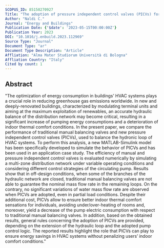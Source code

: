 ```yaml
---
SCOPUS_ID: 85150270927
Title: "The adoption of pressure independent control valves (PICVs) for the simultaneous optimization of energy consumption and comfort in buildings"
Author: "Naldi C."
Journal: "Energy and Buildings"
Publication Date: {'$date': '2023-05-15T00:00:00Z'}
Publication Year: 2023
DOI: "10.1016/j.enbuild.2023.112969"
Source Type: "Journal"
Document Type: "ar"
Document Type Description: "Article"
Affliation: "Alma Mater Studiorum Università di Bologna"
Affliation Country: "Italy"
Cited by count: 1
---
```


## Abstract
"The optimization of energy consumption in buildings’ HVAC systems plays a crucial role in reducing greenhouse gas emissions worldwide. In new and deeply-renovated buildings, characterized by modulating terminal units and aiming at the maximum exploitation of renewables, an accurate hydraulic balance of the distribution network may become critical, resulting in a significant increase of pumping energy consumptions and a deterioration of indoor thermal comfort conditions. In the present paper, we compare the performance of traditional manual balancing valves and new pressure independent control valves (PICVs), used to balance the hydronic loop of HVAC systems. To perform this analysis, a new MATLAB-Simulink model has been specifically developed to simulate the behavior of PICVs and has been used in an application case study. The efficiency of manual and pressure independent control valves is evaluated numerically by simulating a multi-zone distribution network under variable operating conditions and considering different control strategies of the circulating pump. Results show that in off-design conditions, when some of the branches of the hydraulic network are closed, traditional manual balancing valves are not able to guarantee the nominal mass flow rate in the remaining loops. On the contrary, no significant variations of water mass flow rate are observed when PICVs are adopted, even in partial load conditions. Despite their additional cost, PICVs allow to ensure better indoor thermal comfort sensations for individuals, avoiding under/over-heating of rooms and, moreover, yield a decrease of the pump electric consumption with respect to traditional manual balancing valves. In addition, based on the obtained results, general rules concerning the adoption of PICVs are provided, depending on the extension of the hydraulic loop and the adopted pump control logic. The reported results highlight the role that PICVs can play to ensure energy savings in HVAC systems without penalizing users’ indoor comfort conditions."
